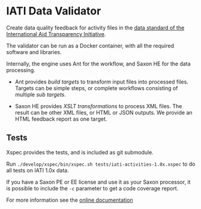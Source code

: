 IATI Data Validator
===================

Create data quality feedback for activity files in the
[data standard of the International Aid Transparency Initiative](http://iatistandard.org).

The validator can be run as a Docker container, with all the required software
and libraries.

Internally, the engine uses Ant for the workflow, and Saxon HE for the data
processing.

* Ant provides *build targets* to transform input files into processed files.
  Targets can be simple steps, or complete workflows consisting of multiple
  *sub targets*.

* Saxon HE provides *XSLT transformations* to process XML files.
  The result can be other XML files, or HTML or JSON outputs.
  We provide an HTML feedback report as one target.

Tests
-----

Xspec provides the tests, and is included as git submodule.

Run `./develop/xspec/bin/xspec.sh tests/iati-activities-1.0x.xspec` to do all tests on IATI 1.0x data.

If you have a Saxon PE or EE license and use it as your Saxon processor, it is possible to include the `-c` parameter to get a code coverage report.

For more information see
the [online documentation](https://data4development.github.io/IATI-data-validator/)
